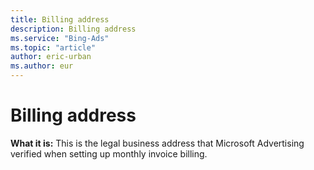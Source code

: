 ```yaml
---
title: Billing address
description: Billing address
ms.service: "Bing-Ads"
ms.topic: "article"
author: eric-urban
ms.author: eur
---
```


# Billing address

**What it is:**     This is the legal business address that Microsoft Advertising verified when setting up monthly invoice billing.


